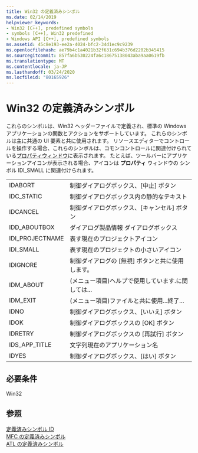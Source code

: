 ```yaml
---
title: Win32 の定義済みシンボル
ms.date: 02/14/2019
helpviewer_keywords:
- Win32 [C++], predefined symbols
- symbols [C++], Win32 predefined
- Windows API [C++], predefined symbols
ms.assetid: 45c8e193-ee2a-4024-bfc2-34d1ec9c9239
ms.openlocfilehash: ae79b4c1a4021b32f631c694b376d2202b345415
ms.sourcegitcommit: 857fa6b530224fa6c18675138043aba9aa0619fb
ms.translationtype: MT
ms.contentlocale: ja-JP
ms.lasthandoff: 03/24/2020
ms.locfileid: "80165926"
---
```

# <a name="win32-predefined-symbols"></a>Win32 の定義済みシンボル

これらのシンボルは、Win32 ヘッダーファイルで定義され、標準の Windows アプリケーションの関数とアクションをサポートしています。 これらのシンボルは主に共通の UI 要素と共に使用されます。 リソースエディターでコントロールを操作する場合、これらのシンボルは、コモンコントロールに関連付けられている[プロパティウィンドウ](/visualstudio/ide/reference/properties-window)に表示されます。 たとえば、ツールバーにアプリケーションアイコンが表示される場合、アイコンは **プロパティ** ウィンドウの シンボル IDI_SMALL に関連付けられます。

|||
|-|-|
|IDABORT|制御ダイアログボックス、[中止] ボタン|
|IDC_STATIC|制御ダイアログボックス内の静的なテキスト|
|IDCANCEL|制御ダイアログボックス、[キャンセル] ボタン|
|IDD_ABOUTBOX|ダイアログ製品情報 ダイアログボックス|
|IDI_PROJECTNAME|表す現在のプロジェクトアイコン|
|IDI_SMALL|表す現在のプロジェクトの小さいアイコン|
|IDIGNORE|制御ダイアログの [無視] ボタンと共に使用します。|
|IDM_ABOUT|(メニュー項目)ヘルプで使用しています.に関しては...|
|IDM_EXIT|(メニュー項目)ファイルと共に使用...終了...|
|IDNO|制御ダイアログボックス、[いいえ] ボタン|
|IDOK|制御ダイアログボックスの [OK] ボタン|
|IDRETRY|制御ダイアログボックスの [再試行] ボタン|
|IDS_APP_TITLE|文字列現在のアプリケーション名|
|IDYES|制御ダイアログボックス、[はい] ボタン|

## <a name="requirements"></a>必要条件

Win32

## <a name="see-also"></a>参照

[定義済みシンボル ID](../windows/predefined-symbol-ids.md)<br/>
[MFC の定義済みシンボル](../windows/mfc-predefined-symbols.md)<br/>
[ATL の定義済みシンボル](../windows/atl-predefined-symbols.md)<br/>
